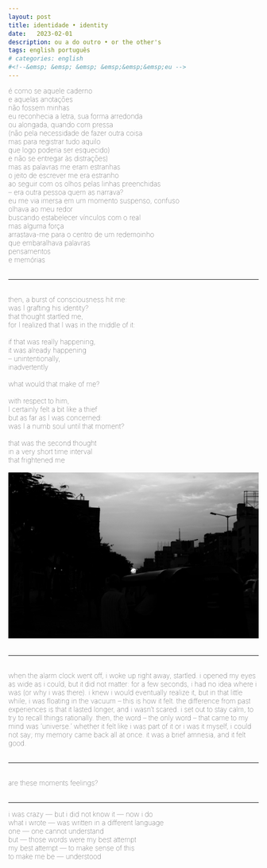 ```yaml
---
layout: post
title: identidade • identity
date:   2023-02-01
description: ou a do outro • or the other's
tags: english português
# categories: english
#<!--&emsp; &emsp; &emsp; &emsp;&emsp;&emsp;eu -->
---
```


<span style="font-size:14px;font-weight:lighter">
é como se aquele caderno 
<br> e aquelas anotações
<br> não fossem minhas
<br> eu reconhecia a letra, sua forma arredonda 
<br> ou alongada, quando com pressa
<br> (não pela necessidade de fazer outra coisa
<br> mas para registrar tudo aquilo
<br> que logo poderia ser esquecido)
<br> e não se entregar às distrações)
<br> mas as palavras me eram estranhas
<br> o jeito de escrever me era estranho
<br> ao seguir com os olhos pelas linhas preenchidas
<br> – era outra pessoa quem as narrava?
<br> eu me via imersa em um momento suspenso, confuso
<br> olhava ao meu redor
<br> buscando estabelecer vínculos com o real 
<br> mas alguma força
<br> arrastava-me para o centro de um redemoinho 
<br> que embaralhava palavras
<br> pensamentos 
<br> e memórias
</span>
<br>
<br>
<hr>

<!-- <span style="font-size:14px;font-weight:lighter"> 
o potencial do meu ser 
<br> estava naquelas imagens
<br> perdidas ... não ... desaparecidas
<br> desaparecidas do universo
<br> real
<br> e do das possibilidades
<br> e potencialidades
<br> e promessas
<br> – promessas de que tudo ficaria bem
<br> aquilo tudo era meu
<br> – eu 
<br> e agora ninguém veria
<br> ninguém jamais teria contato
<br> com o que ainda era, 
<br> para o mundo,
<br> desconhecido:
<br> partes de mim
</span>
<br>
<br>
<hr>-->

<span style="font-size:14px;font-weight:lighter">
<br> then, a burst of consciousness hit me:
<br> was I grafting his identity?
<br> that thought startled me,
<br> for I realized that I was in the middle of it:
<br> 
<br> if that was really happening,
<br> it was already happening
<br> – unintentionally,
<br> inadvertently
<br> 
<br> what would that make of me?
<br> 
<br> with respect to him,
<br> I certainly felt a bit like a thief
<br> but as far as I was concerned:
<br> was I a numb soul until that moment?
<br> 
<br> that was the second thought
<br> in a very short time interval
<br> that frightened me
</span>
<br>
<br>

<div>
    <img src="/assets/img/sun.jpg" class="my-image rounded z-depth-1">
</div>
<br>
<hr>

<span style="font-size:14px;font-weight:lighter"> 
<br>when the alarm clock went off, i woke up right away, startled. i opened my eyes as wide as i could, but it did not matter: for a few seconds, i had no idea where i was (or why i was there). i knew i would eventually realize it, but in that little while, i was floating in the vacuum – this is how it felt. the difference from past experiences is that it lasted longer, and i wasn’t scared. i set out to stay calm, to try to recall things rationally. then, the word – the only word – that came to my mind was ‘universe.’ whether it felt like i was part of it or i was it myself, i could not say; my memory came back all at once. it was a brief amnesia, and it felt good.</span>
<br>
<br>
<hr>

<span style="font-size:14px;font-weight:lighter"> 
<br>are these moments feelings?
</span>
<br>
<br>
<hr>

<span style="font-size:14px;font-weight:lighter">  
i was crazy — but i did not know it — now i do
<br> what i wrote — was written in a different language
<br> one — one cannot understand
<br> but — those words were my best attempt
<br> my best attempt — to make sense of this
<br> to make me be — understood
</span>
<br>
<br>